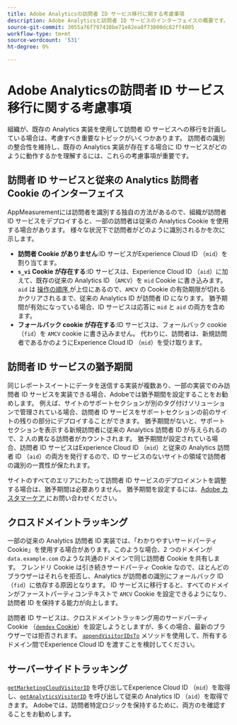 ```yaml
---
title: Adobe Analyticsの訪問者 ID サービス移行に関する考慮事項
description: Adobe Analyticsと訪問者 ID サービスのインターフェイスの概要です。
source-git-commit: 3055a76f797438be71e82ea8f73800dc82ff4805
workflow-type: tm+mt
source-wordcount: '531'
ht-degree: 0%

---
```


# Adobe Analyticsの訪問者 ID サービス移行に関する考慮事項

組織が、既存の Analytics 実装を使用して訪問者 ID サービスへの移行を計画している場合は、考慮すべき重要なトピックがいくつかあります。 訪問者の識別の整合性を維持し、既存の Analytics 実装が存在する場合に ID サービスがどのように動作するかを理解するには、これらの考慮事項が重要です。

## 訪問者 ID サービスと従来の Analytics 訪問者 Cookie のインターフェイス

AppMeasurementには訪問者を識別する独自の方法があるので、組織が訪問者 ID サービスをデプロイすると、一部の訪問者は従来の Analytics Cookie を使用する場合があります。 様々な状況下で訪問者がどのように識別されるかを次に示します。

* **訪問者 Cookie がありません**:ID サービスがExperience Cloud ID （`mid`）を割り当てます。
* **`s_vi` Cookie が存在する**:ID サービスは、Experience Cloud ID （`aid`）に加えて、既存の従来の Analytics ID （`AMCV`）を `mid` Cookie に書き込みます。 `aid` は [ 操作の順序 ](overview.md) が上位にあるので、`AMCV` の Cookie の有効期限が切れるかクリアされるまで、従来の Analytics ID が訪問者 ID になります。 猶予期間が有効になっている場合、ID サービスは応答に `mid` と `aid` の両方を含めます。
* **フォールバック cookie が存在する**:ID サービスは、フォールバック cookie （`fid`）を `AMCV` cookie に書き込みません。 代わりに、訪問者は、新規訪問者であるかのようにExperience Cloud ID （`mid`）を受け取ります。

## 訪問者 ID サービスの猶予期間

同じレポートスイートにデータを送信する実装が複数あり、一部の実装でのみ訪問者 ID サービスを実装できる場合、Adobeでは猶予期間を設定することをお勧めします。 例えば、サイトのサポートセクションが別のタグ付けソリューションで管理されている場合、訪問者 ID サービスをサポートセクションの前のサイトの残りの部分にデプロイすることができます。 猶予期間がないと、サポートセクションを表示する新規訪問者に従来の Analytics 訪問者 ID が与えられるので、2 人の異なる訪問者がカウントされます。 猶予期間が設定されている場合、訪問者 ID サービスはExperience Cloud ID （`mid`）と従来の Analytics 訪問者 ID （`aid`）の両方を発行するので、ID サービスのないサイトの領域で訪問者の識別の一貫性が保たれます。

サイトのすべてのエリアにわたって訪問者 ID サービスのデプロイメントを調整する場合は、猶予期間は必要ありません。 猶予期間を設定するには、[Adobe カスタマーケア ](https://helpx.adobe.com/jp/marketing-cloud/contact-support.html) にお問い合わせください。

## クロスドメイントラッキング

一部の従来の Analytics 訪問者 ID 実装では、「わかりやすいサードパーティ Cookie」を使用する場合があります。このような場合、2 つのドメインが `data.example.com` のような共通のドメインで同じ訪問者 Cookie を共有します。 フレンドリ Cookie は引き続きサードパーティ Cookie なので、ほとんどのブラウザーはそれらを拒否し、Analytics が訪問者の識別にフォールバック ID （`fid`）に依存する原因となります。 ID サービスに移行すると、すべてのドメインがファーストパーティコンテキストで `AMCV` Cookie を設定できるようになり、訪問者 ID を保持する能力が向上します。

訪問者 ID サービスは、クロスドメイントラッキング用のサードパーティ Cookie （[`demdex` Cookie](https://experienceleague.adobe.com/en/docs/id-service/using/intro/cookies)）を設定しようとしますが、多くの場合、最新のブラウザーでは拒否されます。 [`appendVisitorIDsTo`](https://experienceleague.adobe.com/en/docs/id-service/using/id-service-api/methods/appendvisitorid) メソッドを使用して、所有するドメイン間でExperience Cloud ID を渡すことを検討してください。

## サーバーサイドトラッキング

[`getMarketingCloudVisitorID`](https://experienceleague.adobe.com/en/docs/id-service/using/id-service-api/methods/getmcvid) を呼び出してExperience Cloud ID （`mid`）を取得し、[`getAnalyticsVisitorID`](https://experienceleague.adobe.com/en/docs/id-service/using/id-service-api/methods/getanalyticsvisitorid) を呼び出して従来の Analytics ID （`aid`）を取得できます。 Adobeでは、訪問者特定ロジックを保持するために、両方のを確認することをお勧めします。

